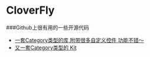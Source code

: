 # CloverFly
###Github上很有用的一些开源代码
* [一套Category类型的库,附带很多自定义控件 功能不错～](https://github.com/soffes/sstoolkit)
* [又一套Category类型的 Kit](https://github.com/andrei512/APUtils)

